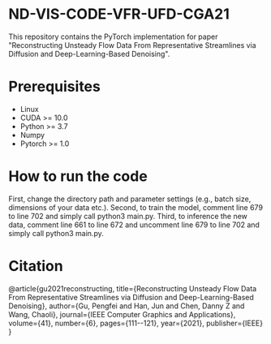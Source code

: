 # ND-VIS-CODE-VFR-UFD-CGA21
This repository contains the PyTorch implementation for paper "Reconstructing Unsteady Flow Data From Representative Streamlines via Diffusion and Deep-Learning-Based Denoising". 

# Prerequisites
* Linux
* CUDA >= 10.0
* Python >= 3.7
* Numpy
* Pytorch >= 1.0

# How to run the code
First, change the directory path and parameter settings (e.g., batch size, dimensions of your data etc.). 
Second, to train the model, comment line 679 to line 702 and simply call python3 main.py. 
Third, to inference the new data, comment line 661 to line 672 and uncomment line 679 to line 702 and simply call python3 main.py.

# Citation
@article{gu2021reconstructing,
  title={Reconstructing Unsteady Flow Data From Representative Streamlines via Diffusion and Deep-Learning-Based Denoising},
  author={Gu, Pengfei and Han, Jun and Chen, Danny Z and Wang, Chaoli},
  journal={IEEE Computer Graphics and Applications},
  volume={41},
  number={6},
  pages={111--121},
  year={2021},
  publisher={IEEE}
}
